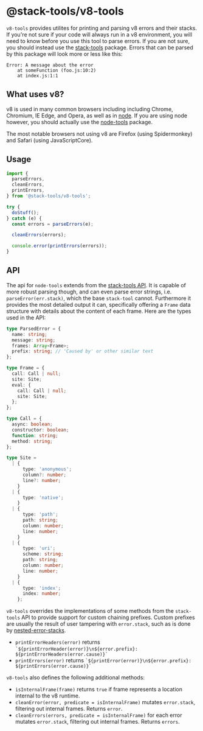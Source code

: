 # @stack-tools/v8-tools

`v8-tools` provides utilites for printing and parsing v8 errors and their stacks. If you're not sure if your code will always run in a v8 environment, you will need to know before you use this tool to parse errors. If you are not sure, you should instead use the [stack-tools](https://github.com/stack-tools-js/stack-tools/packages/stack-tools) package. Errors that can be parsed by this package will look more or less like this:

```
Error: A message about the error
    at someFunction (foo.js:10:2)
    at index.js:1:1
```

## What uses v8?

v8 is used in many common browsers including including Chrome, Chromium, IE Edge, and Opera, as well as in [node](https://nodejs.org/). If you are using node however, you should actually use the [node-tools](https://github.com/stack-tools-js/stack-tools/packages/stack-tools-node) package.

The most notable browsers not using v8 are Firefox (using Spidermonkey) and Safari (using JavaScriptCore).

## Usage

```js
import {
  parseErrors,
  cleanErrors,
  printErrors,
} from '@stack-tools/v8-tools';

try {
  doStuff();
} catch (e) {
  const errors = parseErrors(e);

  cleanErrors(errors);

  console.error(printErrors(errors));
}
```

## API

The api for `node-tools` extends from the [stack-tools API](https://github.com/stack-tools-js/stack-tools/packages/stack-tools#API). It is capable of more robust parsing though, and can even parse error strings, i.e. `parseError(err.stack)`, which the base `stack-tool` cannot. Furthermore it provides the most detailed output it can, specifically offering a `Frame` data structure with details about the content of each frame. Here are the types used in the API:

```ts
type ParsedError = {
  name: string;
  message: string;
  frames: Array<Frame>;
  prefix: string; // 'Caused by' or other similar text
};

type Frame = {
  call: Call | null;
  site: Site;
  eval: {
    call: Call | null;
    site: Site;
  };
};

type Call = {
  async: boolean;
  constructor: boolean;
  function: string;
  method: string;
};

type Site =
  | {
      type: 'anonymous';
      column?: number;
      line?: number;
    }
  | {
      type: 'native';
    }
  | {
      type: 'path';
      path: string;
      column: number;
      line: number;
    }
  | {
      type: 'uri';
      scheme: string;
      path: string;
      column: number;
      line: number;
    }
  | {
      type: 'index';
      index: number;
    };
```

`v8-tools` overrides the implementations of some methods from the `stack-tools` API to provide support for custom chaining prefixes. Custom prefixes are usually the result of user tampering with `error.stack`, such as is done by [nested-error-stacks](https://www.npmjs.com/package/nested-error-stacks).

- `printErrorHeaders(error)` returns `` `${printErrorHeader(error)}\n${error.prefix}: ${printErrorHeaders(error.cause)}` ``
- `printErrors(error)` returns `` `${printError(error)}\n${error.prefix}: ${printErrors(error.cause)}` ``

`v8-tools` also defines the following additional methods:

- `isInternalFrame(frame)` returns `true` if frame represents a location internal to the v8 runtime.
- `cleanError(error, predicate = isInternalFrame)` mutates `error.stack`, filtering out internal frames. Returns `error`.
- `cleanErrors(errors, predicate = isInternalFrame)` for each error mutates `error.stack`, filtering out internal frames. Returns `errors`.
